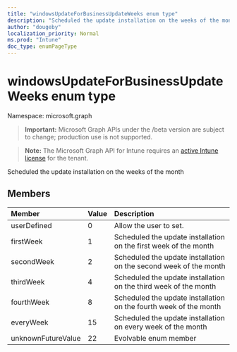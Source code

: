 ```yaml
---
title: "windowsUpdateForBusinessUpdateWeeks enum type"
description: "Scheduled the update installation on the weeks of the month"
author: "dougeby"
localization_priority: Normal
ms.prod: "Intune"
doc_type: enumPageType
---
```


# windowsUpdateForBusinessUpdateWeeks enum type

Namespace: microsoft.graph

> **Important:** Microsoft Graph APIs under the /beta version are subject to change; production use is not supported.

> **Note:** The Microsoft Graph API for Intune requires an [active Intune license](https://go.microsoft.com/fwlink/?linkid=839381) for the tenant.

Scheduled the update installation on the weeks of the month

## Members
|Member|Value|Description|
|:---|:---|:---|
|userDefined|0|Allow the user to set.|
|firstWeek|1|Scheduled the update installation on the first week of the month|
|secondWeek|2|Scheduled the update installation on the second week of the month|
|thirdWeek|4|Scheduled the update installation on the third week of the month|
|fourthWeek|8|Scheduled the update installation on the fourth week of the month|
|everyWeek|15|Scheduled the update installation on every week of the month|
|unknownFutureValue|22|Evolvable enum member|




